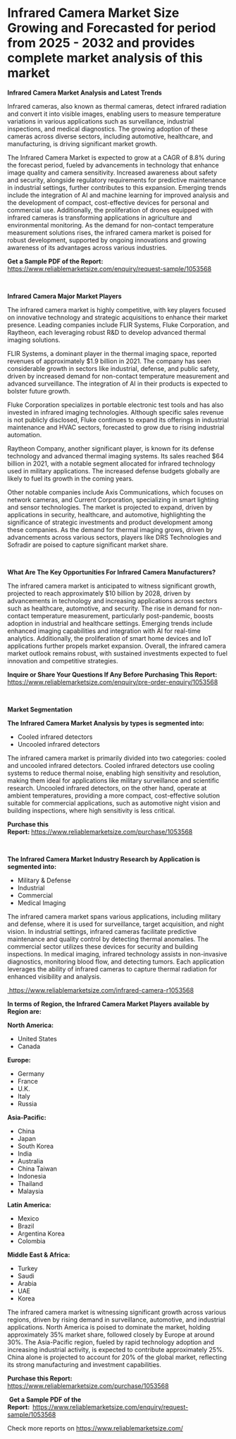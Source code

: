 <p><h1>Infrared Camera Market Size Growing and Forecasted for period from 2025 - 2032 and provides complete market analysis of this market</h1></p><p><strong>Infrared Camera Market Analysis and Latest Trends</strong></p>
<p><p>Infrared cameras, also known as thermal cameras, detect infrared radiation and convert it into visible images, enabling users to measure temperature variations in various applications such as surveillance, industrial inspections, and medical diagnostics. The growing adoption of these cameras across diverse sectors, including automotive, healthcare, and manufacturing, is driving significant market growth. </p><p>The Infrared Camera Market is expected to grow at a CAGR of 8.8% during the forecast period, fueled by advancements in technology that enhance image quality and camera sensitivity. Increased awareness about safety and security, alongside regulatory requirements for predictive maintenance in industrial settings, further contributes to this expansion. Emerging trends include the integration of AI and machine learning for improved analysis and the development of compact, cost-effective devices for personal and commercial use. Additionally, the proliferation of drones equipped with infrared cameras is transforming applications in agriculture and environmental monitoring. As the demand for non-contact temperature measurement solutions rises, the infrared camera market is poised for robust development, supported by ongoing innovations and growing awareness of its advantages across various industries.</p></p>
<p><strong>Get a Sample PDF of the Report:&nbsp;</strong> <a href="https://www.reliablemarketsize.com/enquiry/request-sample/1053568?utm_campaign=2955&utm_medium=2&utm_source=Github&utm_content=ia&utm_term=08042025&utm_id=infrared-camera">https://www.reliablemarketsize.com/enquiry/request-sample/1053568</a></p>
<p>&nbsp;</p>
<p><strong>Infrared Camera Major Market Players</strong></p>
<p><p>The infrared camera market is highly competitive, with key players focused on innovative technology and strategic acquisitions to enhance their market presence. Leading companies include FLIR Systems, Fluke Corporation, and Raytheon, each leveraging robust R&D to develop advanced thermal imaging solutions.</p><p>FLIR Systems, a dominant player in the thermal imaging space, reported revenues of approximately $1.9 billion in 2021. The company has seen considerable growth in sectors like industrial, defense, and public safety, driven by increased demand for non-contact temperature measurement and advanced surveillance. The integration of AI in their products is expected to bolster future growth.</p><p>Fluke Corporation specializes in portable electronic test tools and has also invested in infrared imaging technologies. Although specific sales revenue is not publicly disclosed, Fluke continues to expand its offerings in industrial maintenance and HVAC sectors, forecasted to grow due to rising industrial automation.</p><p>Raytheon Company, another significant player, is known for its defense technology and advanced thermal imaging systems. Its sales reached $64 billion in 2021, with a notable segment allocated for infrared technology used in military applications. The increased defense budgets globally are likely to fuel its growth in the coming years.</p><p>Other notable companies include Axis Communications, which focuses on network cameras, and Current Corporation, specializing in smart lighting and sensor technologies. The market is projected to expand, driven by applications in security, healthcare, and automotive, highlighting the significance of strategic investments and product development among these companies. As the demand for thermal imaging grows, driven by advancements across various sectors, players like DRS Technologies and Sofradir are poised to capture significant market share.</p></p>
<p>&nbsp;</p>
<p><strong>What Are The Key Opportunities For Infrared Camera Manufacturers?</strong></p>
<p><p>The infrared camera market is anticipated to witness significant growth, projected to reach approximately $10 billion by 2028, driven by advancements in technology and increasing applications across sectors such as healthcare, automotive, and security. The rise in demand for non-contact temperature measurement, particularly post-pandemic, boosts adoption in industrial and healthcare settings. Emerging trends include enhanced imaging capabilities and integration with AI for real-time analytics. Additionally, the proliferation of smart home devices and IoT applications further propels market expansion. Overall, the infrared camera market outlook remains robust, with sustained investments expected to fuel innovation and competitive strategies.</p></p>
<p><strong>Inquire or Share Your Questions If Any Before Purchasing This Report:</strong> <a href="https://www.reliablemarketsize.com/enquiry/pre-order-enquiry/1053568?utm_campaign=2955&utm_medium=2&utm_source=Github&utm_content=ia&utm_term=08042025&utm_id=infrared-camera">https://www.reliablemarketsize.com/enquiry/pre-order-enquiry/1053568</a></p>
<p>&nbsp;</p>
<p><strong>Market Segmentation</strong></p>
<p><strong>The Infrared Camera Market Analysis by types is segmented into:</strong></p>
<p><ul><li>Cooled infrared detectors</li><li>Uncooled infrared detectors</li></ul></p>
<p><p>The infrared camera market is primarily divided into two categories: cooled and uncooled infrared detectors. Cooled infrared detectors use cooling systems to reduce thermal noise, enabling high sensitivity and resolution, making them ideal for applications like military surveillance and scientific research. Uncooled infrared detectors, on the other hand, operate at ambient temperatures, providing a more compact, cost-effective solution suitable for commercial applications, such as automotive night vision and building inspections, where high sensitivity is less critical.</p></p>
<p><strong>Purchase this Report:&nbsp;</strong><a href="https://www.reliablemarketsize.com/purchase/1053568?utm_campaign=2955&utm_medium=2&utm_source=Github&utm_content=ia&utm_term=08042025&utm_id=infrared-camera">https://www.reliablemarketsize.com/purchase/1053568</a></p>
<p>&nbsp;</p>
<p><strong>The Infrared Camera Market Industry Research by Application is segmented into:</strong></p>
<p><ul><li>Military & Defense</li><li>Industrial</li><li>Commercial</li><li>Medical Imaging</li></ul></p>
<p><p>The infrared camera market spans various applications, including military and defense, where it is used for surveillance, target acquisition, and night vision. In industrial settings, infrared cameras facilitate predictive maintenance and quality control by detecting thermal anomalies. The commercial sector utilizes these devices for security and building inspections. In medical imaging, infrared technology assists in non-invasive diagnostics, monitoring blood flow, and detecting tumors. Each application leverages the ability of infrared cameras to capture thermal radiation for enhanced visibility and analysis.</p></p>
<p><a href="https://www.reliablemarketsize.com/infrared-camera-r1053568?utm_campaign=2955&utm_medium=2&utm_source=Github&utm_content=ia&utm_term=08042025&utm_id=infrared-camera">&nbsp;https://www.reliablemarketsize.com/infrared-camera-r1053568</a></p>
<p><strong>In terms of Region, the Infrared Camera Market Players available by Region are:</strong></p>
<p>
    <p> <strong> North America: </strong>
        <ul>
            <li>United States</li>
            <li>Canada</li>
        </ul>
        </p> 
    <p> <strong> Europe: </strong>
        <ul>
            <li>Germany</li>
            <li>France</li>
            <li>U.K.</li>
            <li>Italy</li>
            <li>Russia</li>
        </ul>
        </p> 
    <p> <strong> Asia-Pacific: </strong>
        <ul>
            <li>China</li>
            <li>Japan</li>
            <li>South Korea</li>
            <li>India</li>
            <li>Australia</li>
            <li>China Taiwan</li>
            <li>Indonesia</li>
            <li>Thailand</li>
            <li>Malaysia</li>
        </ul>
        </p> 
    <p> <strong> Latin America: </strong>
        <ul>
            <li>Mexico</li>
            <li>Brazil</li>
            <li>Argentina Korea</li>
            <li>Colombia</li>
        </ul>
        </p> 
    <p> <strong> Middle East & Africa: </strong>
        <ul>
            <li>Turkey</li>
            <li>Saudi</li>
            <li>Arabia</li>
            <li>UAE</li>
            <li>Korea</li>
        </ul>
    </p>
    </p>
<p><p>The infrared camera market is witnessing significant growth across various regions, driven by rising demand in surveillance, automotive, and industrial applications. North America is poised to dominate the market, holding approximately 35% market share, followed closely by Europe at around 30%. The Asia-Pacific region, fueled by rapid technology adoption and increasing industrial activity, is expected to contribute approximately 25%. China alone is projected to account for 20% of the global market, reflecting its strong manufacturing and investment capabilities.</p></p>
<p><strong>Purchase this Report: </strong><a href="https://www.reliablemarketsize.com/purchase/1053568?utm_campaign=2955&utm_medium=2&utm_source=Github&utm_content=ia&utm_term=08042025&utm_id=infrared-camera">https://www.reliablemarketsize.com/purchase/1053568</a></p>
<p>&nbsp;<strong>Get a Sample PDF of the Report:&nbsp;&nbsp;</strong><a href="https://www.reliablemarketsize.com/enquiry/request-sample/1053568?utm_campaign=2955&utm_medium=2&utm_source=Github&utm_content=ia&utm_term=08042025&utm_id=infrared-camera">https://www.reliablemarketsize.com/enquiry/request-sample/1053568</a></p>
<p><strong></strong></p>
<p>Check more reports on <a href="https://www.reliablemarketsize.com/?utm_campaign=2955&utm_medium=2&utm_source=Github&utm_content=ia&utm_term=08042025&utm_id=infrared-camera">https://www.reliablemarketsize.com/</a></p>